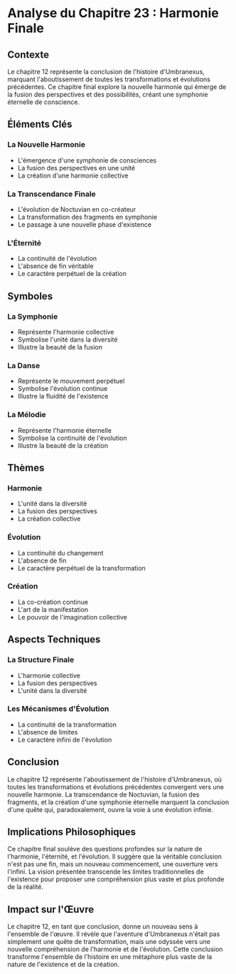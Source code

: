 # Analyse du Chapitre 23 : Harmonie Finale

## Contexte
Le chapitre 12 représente la conclusion de l'histoire d'Umbranexus, marquant l'aboutissement de toutes les transformations et évolutions précédentes. Ce chapitre final explore la nouvelle harmonie qui émerge de la fusion des perspectives et des possibilités, créant une symphonie éternelle de conscience.

## Éléments Clés

### La Nouvelle Harmonie
- L'émergence d'une symphonie de consciences
- La fusion des perspectives en une unité
- La création d'une harmonie collective

### La Transcendance Finale
- L'évolution de Noctuvian en co-créateur
- La transformation des fragments en symphonie
- Le passage à une nouvelle phase d'existence

### L'Éternité
- La continuité de l'évolution
- L'absence de fin véritable
- Le caractère perpétuel de la création

## Symboles

### La Symphonie
- Représente l'harmonie collective
- Symbolise l'unité dans la diversité
- Illustre la beauté de la fusion

### La Danse
- Représente le mouvement perpétuel
- Symbolise l'évolution continue
- Illustre la fluidité de l'existence

### La Mélodie
- Représente l'harmonie éternelle
- Symbolise la continuité de l'évolution
- Illustre la beauté de la création

## Thèmes

### Harmonie
- L'unité dans la diversité
- La fusion des perspectives
- La création collective

### Évolution
- La continuité du changement
- L'absence de fin
- Le caractère perpétuel de la transformation

### Création
- La co-création continue
- L'art de la manifestation
- Le pouvoir de l'imagination collective

## Aspects Techniques

### La Structure Finale
- L'harmonie collective
- La fusion des perspectives
- L'unité dans la diversité

### Les Mécanismes d'Évolution
- La continuité de la transformation
- L'absence de limites
- Le caractère infini de l'évolution

## Conclusion

Le chapitre 12 représente l'aboutissement de l'histoire d'Umbranexus, où toutes les transformations et évolutions précédentes convergent vers une nouvelle harmonie. La transcendance de Noctuvian, la fusion des fragments, et la création d'une symphonie éternelle marquent la conclusion d'une quête qui, paradoxalement, ouvre la voie à une évolution infinie.

## Implications Philosophiques

Ce chapitre final soulève des questions profondes sur la nature de l'harmonie, l'éternité, et l'évolution. Il suggère que la véritable conclusion n'est pas une fin, mais un nouveau commencement, une ouverture vers l'infini. La vision présentée transcende les limites traditionnelles de l'existence pour proposer une compréhension plus vaste et plus profonde de la réalité.

## Impact sur l'Œuvre

Le chapitre 12, en tant que conclusion, donne un nouveau sens à l'ensemble de l'œuvre. Il révèle que l'aventure d'Umbranexus n'était pas simplement une quête de transformation, mais une odyssée vers une nouvelle compréhension de l'harmonie et de l'évolution. Cette conclusion transforme l'ensemble de l'histoire en une métaphore plus vaste de la nature de l'existence et de la création.

